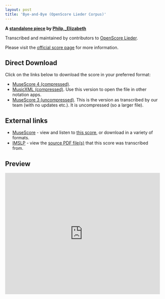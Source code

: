 ```yaml
---
layout: post
title: 'Bye-and-Bye (OpenScore Lieder Corpus)'
---
```


__A [standalone piece](https://fourscoreandmore.org/openscore/lieder/Philp,_Elizabeth/_/) by [Philp,_Elizabeth](https://fourscoreandmore.org/openscore/lieder/Philp,_Elizabeth)__

Transcribed and maintained by contributors to [OpenScore Lieder].

Please visit the [official score page] for more information.

[official score page]: https://musescore.com/openscore-lieder-corpus/scores/6605890
[OpenScore Lieder]: https://musescore.com/openscore-lieder-corpus

## Direct Download

Click on the links below to download the score in your preferred format:
- [MuseScore 4 (compressed)](https://github.com/openscore/lieder/blob/main/scores/Philp,_Elizabeth/_/Bye-and-Bye/lc6605890.mscz?raw=true).
- [MusicXML (compressed)](https://github.com/openscore/lieder/blob/main/scores/Philp,_Elizabeth/_/Bye-and-Bye/lc6605890.mxl?raw=true). Use this version to open the file in other notation apps.
- [MuseScore 3 (uncompressed)](https://github.com/openscore/lieder/blob/main/scores/Philp,_Elizabeth/_/Bye-and-Bye/lc6605890.mscx?raw=true). This is the version as transcribed by our team (with no updates etc.). It is uncompressed (so a larger file).

## External links

- [MuseScore] - view and listen to [this score][MuseScore], or download in a variety of formats.
- [IMSLP] - view the [source PDF file(s)][IMSLP] that this score was transcribed from.

[MuseScore]: https://musescore.com/score/6605890
[IMSLP]: https://imslp.org/wiki/Special:ReverseLookup/286660

## Preview

<iframe width="100%" height="394" src="https://musescore.com/openscore-lieder-corpus/scores/6605890/embed" frameborder="0" allowfullscreen allow="autoplay; fullscreen"></iframe>
